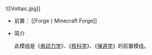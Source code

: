 ![[Voltaic.jpg]]
- 前置：
 [[Forge丨Minecraft Forge]]

- 简介
    
    此模组是《[电动力学](https://www.mcmod.cn/class/185.html "电动力学")》、《[核科学](https://www.mcmod.cn/class/3513.html "核科学")》、《[弹道学](https://www.mcmod.cn/class/3944.html "弹道学")》的前置模组。
